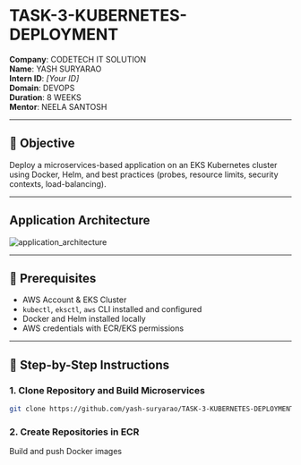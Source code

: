 # TASK-3-KUBERNETES-DEPLOYMENT

**Company**: CODETECH IT SOLUTION  
**Name**: YASH SURYARAO  
**Intern ID**: _[Your ID]_  
**Domain**: DEVOPS  
**Duration**: 8 WEEKS  
**Mentor**: NEELA SANTOSH  

---

## 📌 Objective

Deploy a microservices-based application on an EKS Kubernetes cluster using Docker, Helm, and best practices (probes, resource limits, security contexts, load-balancing).

---

## Application Architecture
![application_architecture](application-architecture.jpg)

---

## 🧰 Prerequisites

- AWS Account & EKS Cluster
- `kubectl`, `eksctl`, `aws` CLI installed and configured
- Docker and Helm installed locally
- AWS credentials with ECR/EKS permissions

---

## 🔧 Step-by-Step Instructions

### 1. **Clone Repository and Build Microservices**

```bash
git clone https://github.com/yash-suryarao/TASK-3-KUBERNETES-DEPLOYMENT.git
```


### 2. Create Repositories in ECR


Build and push Docker images
```bash

```
